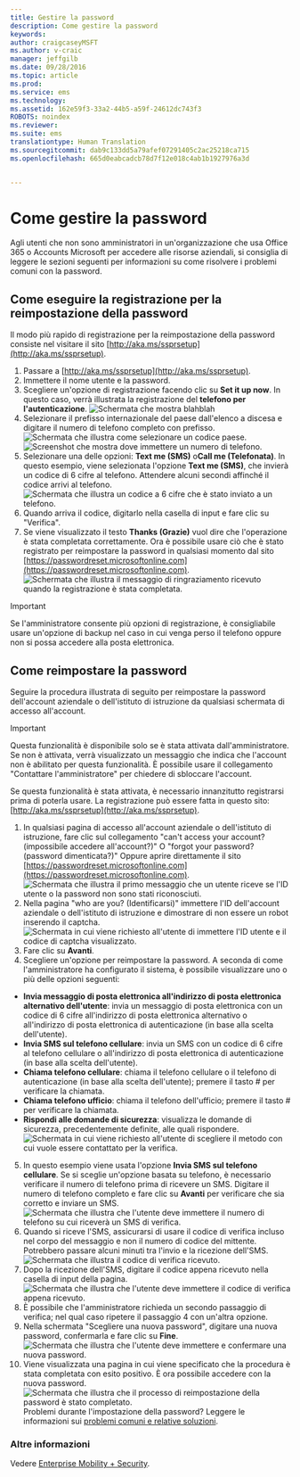 ```yaml
---
title: Gestire la password
description: Come gestire la password
keywords: 
author: craigcaseyMSFT
ms.author: v-craic
manager: jeffgilb
ms.date: 09/28/2016
ms.topic: article
ms.prod: 
ms.service: ems
ms.technology: 
ms.assetid: 162e59f3-33a2-44b5-a59f-24612dc743f3
ROBOTS: noindex
ms.reviewer: 
ms.suite: ems
translationtype: Human Translation
ms.sourcegitcommit: dab9c133dd5a79afef07291405c2ac25218ca715
ms.openlocfilehash: 665d0eabcadcb78d7f12e018c4ab1b1927976a3d


---
```


# Come gestire la password

Agli utenti che non sono amministratori in un'organizzazione che usa Office 365 o Accounts Microsoft per accedere alle risorse aziendali, si consiglia di leggere le sezioni seguenti per informazioni su come risolvere i problemi comuni con la password.

## Come eseguire la registrazione per la reimpostazione della password
Il modo più rapido di registrazione per la reimpostazione della password consiste nel visitare il sito [http://aka.ms/ssprsetup](http://aka.ms/ssprsetup).

1.  Passare a [http://aka.ms/ssprsetup](http://aka.ms/ssprsetup).
2.  Immettere il nome utente e la password.
3.  Scegliere un'opzione di registrazione facendo clic su **Set it up now**. In questo caso, verrà illustrata la registrazione del **telefono per l'autenticazione**.
![Schermata che mostra blahblah](./media/ft-mngPW-1-setup.png)
4.  Selezionare il prefisso internazionale del paese dall'elenco a discesa e digitare il numero di telefono completo con prefisso.
![Schermata che illustra come selezionare un codice paese. ](./media/ft-mngPW-2-enterNumber.png)![Screenshot che mostra dove immettere un numero di telefono.](./media/ft-mngPW-3-enterNumber2.png)
5.  Selezionare una delle opzioni: **Text me (SMS)** o**Call me (Telefonata)**. In questo esempio, viene selezionata l'opzione **Text me (SMS)**, che invierà un codice di 6 cifre al telefono. Attendere alcuni secondi affinché il codice arrivi al telefono.
![Schermata che illustra un codice a 6 cifre che è stato inviato a un telefono.](./media/ft-mngPW-4-textCode.png)
6.  Quando arriva il codice, digitarlo nella casella di input e fare clic su "Verifica".
7.  Se viene visualizzato il testo **Thanks (Grazie)** vuol dire che l'operazione è stata completata correttamente. Ora è possibile usare ciò che è stato registrato per reimpostare la password in qualsiasi momento dal sito [https://passwordreset.microsoftonline.com](https://passwordreset.microsoftonline.com).
![Schermata che illustra il messaggio di ringraziamento ricevuto quando la registrazione è stata completata.](./media/ft-mngPW-5-thanks.png)

> [!IMPORTANT]
> Se l'amministratore consente più opzioni di registrazione, è consigliabile usare un'opzione di backup nel caso in cui venga perso il telefono oppure non si possa accedere alla posta elettronica.

## Come reimpostare la password
Seguire la procedura illustrata di seguito per reimpostare la password dell'account aziendale o dell'istituto di istruzione da qualsiasi schermata di accesso all'account.

> [!IMPORTANT]
> Questa funzionalità è disponibile solo se è stata attivata dall'amministratore. Se non è attivata, verrà visualizzato un messaggio che indica che l'account non è abilitato per questa funzionalità. È possibile usare il collegamento "Contattare l'amministratore" per chiedere di sbloccare l'account.
>
Se questa funzionalità è stata attivata, è necessario innanzitutto registrarsi prima di poterla usare. La registrazione può essere fatta in questo sito: [http://aka.ms/ssprsetup](http://aka.ms/ssprsetup).

1.  In qualsiasi pagina di accesso all'account aziendale o dell'istituto di istruzione, fare clic sul collegamento "can't access your account? (impossibile accedere all'account?)" O "forgot your password? (password dimenticata?)" Oppure aprire direttamente il sito [https://passwordreset.microsoftonline.com](https://passwordreset.microsoftonline.com).
![Schermata che illustra il primo messaggio che un utente riceve se l'ID utente o la password non sono stati riconosciuti.](./media/ft-mngPW-6-resetPWbegin.png)
2.  Nella pagina "who are you? (Identificarsi)" immettere l'ID dell'account aziendale o dell'istituto di istruzione e dimostrare di non essere un robot inserendo il captcha.
![Schermata in cui viene richiesto all'utente di immettere l'ID utente e il codice di captcha visualizzato.](./media/ft-mngPW-7-enterID.png)
3.  Fare clic su **Avanti**.
4.  Scegliere un'opzione per reimpostare la password. A seconda di come l'amministratore ha configurato il sistema, è possibile visualizzare uno o più delle opzioni seguenti:
 - **Invia messaggio di posta elettronica all'indirizzo di posta elettronica alternativo dell'utente**: invia un messaggio di posta elettronica con un codice di 6 cifre all'indirizzo di posta elettronica alternativo o all'indirizzo di posta elettronica di autenticazione (in base alla scelta dell'utente).
  - **Invia SMS sul telefono cellulare**: invia un SMS con un codice di 6 cifre al telefono cellulare o all'indirizzo di posta elettronica di autenticazione (in base alla scelta dell'utente).
  - **Chiama telefono cellulare**: chiama il telefono cellulare o il telefono di autenticazione (in base alla scelta dell'utente); premere il tasto # per verificare la chiamata.
 - **Chiama telefono ufficio**: chiama il telefono dell'ufficio; premere il tasto # per verificare la chiamata.
 - **Rispondi alle domande di sicurezza**: visualizza le domande di sicurezza, precedentemente definite, alle quali rispondere.
 ![Schermata in cui viene richiesto all'utente di scegliere il metodo con cui vuole essere contattato per la verifica.](./media/ft-mngPW-8-answerQuestions.png)
5.  In questo esempio viene usata l'opzione **Invia SMS sul telefono cellulare**. Se si sceglie un'opzione basata su telefono, è necessario verificare il numero di telefono prima di ricevere un SMS. Digitare il numero di telefono completo e fare clic su **Avanti** per verificare che sia corretto e inviare un SMS.
![Schermata che illustra che l'utente deve immettere il numero di telefono su cui riceverà un SMS di verifica.](./media/ft-mngPW-9-textNumber.png)
6.  Quando si riceve l'SMS, assicurarsi di usare il codice di verifica incluso nel corpo del messaggio e non il numero di codice del mittente. Potrebbero passare alcuni minuti tra l'invio e la ricezione dell'SMS.
![Schermata che illustra il codice di verifica ricevuto.](./media/ft-mngPW-10-verificationCode.png)
7.  Dopo la ricezione dell'SMS, digitare il codice appena ricevuto nella casella di input della pagina.
![Schermata che illustra che l'utente deve immettere il codice di verifica appena ricevuto.](./media/ft-mngPW-11-enterCode.png)
8.  È possibile che l'amministratore richieda un secondo passaggio di verifica; nel qual caso ripetere il passaggio 4 con un'altra opzione.
9.  Nella schermata "Scegliere una nuova password", digitare una nuova password, confermarla e fare clic su **Fine**.
![Schermata che illustra che l'utente deve immettere e confermare una nuova password.](./media/ft-mngPW-12-clickFinish.png)
10. Viene visualizzata una pagina in cui viene specificato che la procedura è stata completata con esito positivo. È ora possibile accedere con la nuova password.
![Schermata che illustra che il processo di reimpostazione della password è stato completato.](./media/ft-mngPW-13-success.png)
Problemi durante l'impostazione della password? Leggere le informazioni sui [problemi comuni e relative soluzioni](https://azure.microsoft.com/en-us/documentation/articles/active-directory-passwords-update-your-own-password/#common-problems-and-their-solutions).

### Altre informazioni
Vedere [Enterprise Mobility + Security](https://www.microsoft.com/en-us/server-cloud/enterprise-mobility/overview.aspx).



<!--HONumber=Nov16_HO3-->


